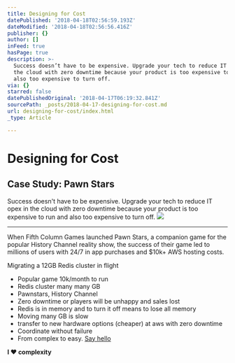 ```yaml
---
title: Designing for Cost
datePublished: '2018-04-18T02:56:59.193Z'
dateModified: '2018-04-18T02:56:56.416Z'
publisher: {}
author: []
inFeed: true
hasPage: true
description: >-
  Success doesn’t have to be expensive. Upgrade your tech to reduce IT opex in
  the cloud with zero downtime because your product is too expensive to run and
  also too expensive to turn off.
via: {}
starred: false
datePublishedOriginal: '2018-04-17T06:19:32.841Z'
sourcePath: _posts/2018-04-17-designing-for-cost.md
url: designing-for-cost/index.html
_type: Article

---
```

# Designing for Cost

## Case Study: Pawn Stars

Success doesn't have to be expensive. Upgrade your tech to reduce IT opex in the cloud with zero downtime because your product is too expensive to run and also too expensive to turn off.
![](https://the-grid-user-content.s3-us-west-2.amazonaws.com/3cdf6f83-1992-4a5f-9fb8-d0b338b938f0.png)

---

When Fifth Column Games launched Pawn Stars, a companion game for the popular History Channel reality show, the success of their game led to millions of users with 24/7 in app purchases and $10k+ AWS hosting costs. 

Migrating a 12GB Redis cluster in flight

* Popular game 10k/month to run
* Redis cluster many many GB
* Pawnstars, History Channel
* Zero downtime or players will be unhappy and sales lost
* Redis is in memory and to turn it off means to lose all memory
* Moving many GB is slow
* transfer to new hardware options (cheaper) at aws with zero downtime
* Coordinate without failure
* From complex to easy.
[Say hello][0]

**I ♥ complexity**

[0]: http://tiny.cc/hello-daniel